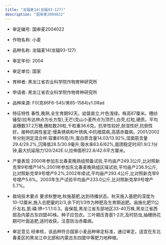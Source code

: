 ```yaml
---
title: "龙辐麦14(龙辐93-127)"
description: "国审麦2004022"
---
```

* 审定编号:  国审麦2004022

*  作物名称:  小麦

*  品种名称:  龙辐麦14(龙辐93-127)

*  审定年份:  2004

*  审定单位:  国家

* 育种者:  黑龙江省农业科学院作物育种研究所

*  申请者:  黑龙江省农业科学院作物育种研究所

*  品种来源:  F0(克86F6-545/黑85-1584)γ1.0Rad

*  特征特性
春性,晚熟,全生育期92天。幼苗直立,叶色浅绿。株高87厘米。穗纺锤型(拉布达林点为长方型),无芒(克山小麦所点为顶芒),白壳,红粒,硬质。平均亩穗数37.2万穗,穗粒数26粒,千粒重36.6克。抗旱性较好,耐湿性好,抗倒性好。接种抗病性鉴定:慢条锈病和叶锈病,中抗根腐病,高感赤霉病。2001/2002年分别测定混合样:容重816克/升,蛋白质含量14.03/13.92%,湿面筋含量29.4/29.2%,沉降值28.5/30.9毫升,吸水率63.6/62%,面团稳定时间1.9/2.1分钟,最大抗延阻力120/242E.U,拉伸面积22.8/42.6平方厘米。

*  产量表现
2000年参加东北春麦晚熟组预备试验,平均亩产249.3公斤,比对照新克旱9号增产14%;2001年参加东北春麦晚熟组区域试验,平均亩产236.9公斤,比对照新克旱9号增产9.2%;2002年续试,平均亩产293.4公斤,比对照新克旱9号增产5.6%。2003年生产试验平均亩产233.0公斤,比对照新克旱9号增产5.7%。

*  栽培技术要点
要求秋整地,秋施基肥,达到待播状态。秋天施入基肥的深度为10-12厘米,施入总肥量的2/3,余下的1/3作为种肥及生育期追肥。亩施化肥11公斤左右,氮:磷:钾=1:1.1:0.3。亩保苗,黑龙江省东部地区33-40万株,黑龙江省西部及内蒙古东四盟40株。种子应包衣。三叶期压青苗1-2次,及时防虫,抽穗扬花期可叶面追肥,适时收获。注意防治赤霉病。

*  审定意见
经审核，该品种符合国家小麦品种审定标准，通过审定。适宜在东北春麦区的黑龙江中北部和内蒙古东四盟中等肥力地种植。
